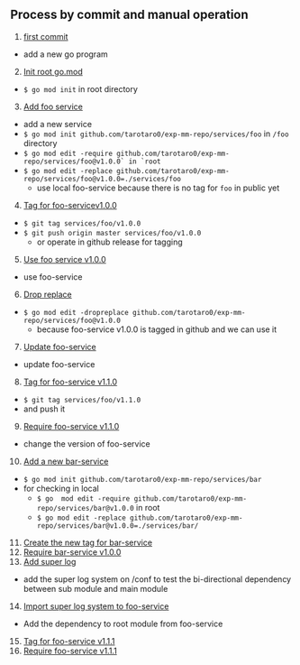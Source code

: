 ## Process by commit and manual operation
1. [first commit](https://github.com/tarotaro0/exp-mm-repo/commit/3960c08ba51b7816142cfcd8384906655405dd72)
- add a new go program
2. [Init root go.mod](https://github.com/tarotaro0/exp-mm-repo/commit/7375c264d5f4b3214dbaa32fb34c3d8facd87616)
- ```$ go mod init``` in root directory
3. [Add foo service](https://github.com/tarotaro0/exp-mm-repo/commit/7aef6d7224b6a6e1c2be3c27451f4be2860f9e69)
- add a new service
- ```$ go mod init github.com/tarotaro0/exp-mm-repo/services/foo``` in `/foo` directory
- ```$ go mod edit -require github.com/tarotaro0/exp-mm-repo/services/foo@v1.0.0` in `root```
- ```$ go mod edit -replace github.com/tarotaro0/exp-mm-repo/services/foo@v1.0.0=./services/foo```
  - use local foo-service because there is no tag for `foo` in public yet

4. [Tag for foo-servicev1.0.0](https://github.com/tarotaro0/exp-mm-repo/releases/tag/services%2Ffoo%2Fv1.0.0)
- ```$ git tag services/foo/v1.0.0```
- ```$ git push origin master services/foo/v1.0.0```
  - or operate in github release for tagging
5. [Use foo service v1.0.0](https://github.com/tarotaro0/exp-mm-repo/commit/4302e96d496dcb90dc224bc1fb35fc08322eea41)
- use foo-service
6. [Drop replace](https://github.com/tarotaro0/exp-mm-repo/commit/9edef0f2a346f79998b714a6619556487f3707e6)
- ```$ go mod edit -dropreplace github.com/tarotaro0/exp-mm-repo/services/foo@v1.0.0```
  - because foo-service v1.0.0 is tagged in github and we can use it
7. [Update foo-service](https://github.com/tarotaro0/exp-mm-repo/commit/46bdc01c008461ed69349fda663cfb3f7009092b)
- update foo-service
8. [Tag for foo-service v1.1.0](https://github.com/tarotaro0/exp-mm-repo/releases/tag/services%2Ffoo%2Fv1.1.0)
- ```$ git tag services/foo/v1.1.0```
- and push it
9. [Require foo-service v1.1.0](https://github.com/tarotaro0/exp-mm-repo/commit/8efd7acf325a481bf7b7ba203eb585f19b6ff3fd)
- change the version of foo-service
10. [Add a new bar-service](https://github.com/tarotaro0/exp-mm-repo/commit/de2d5bd70326bc29c1a79285739a4aa97d1fb5de)
- ```$ go mod init github.com/tarotaro0/exp-mm-repo/services/bar```
- for checking in local
  - ```$ go  mod edit -require github.com/tarotaro0/exp-mm-repo/services/bar@v1.0.0``` in root
  - ```$ go mod edit -replace github.com/tarotaro0/exp-mm-repo/services/bar@v1.0.0=./services/bar/```
11. [Create the new tag for bar-service](https://github.com/tarotaro0/exp-mm-repo/releases/tag/services%2Fbar%2Fv1.0.0)
12. [Require bar-service v1.0.0](https://github.com/tarotaro0/exp-mm-repo/commit/5d1239d3f2ae756e0c7ff97075b86a5fd5b3eaab)
13. [Add super log](https://github.com/tarotaro0/exp-mm-repo/commit/239a0b6fe31560d1560b6b95afa595622f9ca1c1)
- add the super log system on /conf to test the bi-directional dependency between sub module and main module
14. [Import super log system to foo-service](https://github.com/tarotaro0/exp-mm-repo/commit/3f4b6f550f5153e1a79ca05f92911f95306a051b)
- Add the dependency to root module from foo-service
15. [Tag for foo-service v1.1.1](https://github.com/tarotaro0/exp-mm-repo/releases/tag/services%2Ffoo%2Fv1.1.1)
16. [Require foo-service v1.1.1](https://github.com/tarotaro0/exp-mm-repo/commit/0dbb69351d1d426e7390d7876fc834aacd22e0c7)